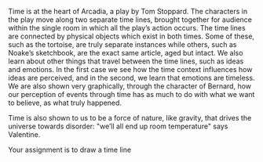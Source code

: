 Time is at the heart of Arcadia, a play by Tom Stoppard.  The characters in the play move along two separate time lines, brought together for audience within the single room in which all the play’s action occurs.  The time lines are connected by physical objects which exist in both times.  Some of these, such as the tortoise, are truly separate instances while others, such as Noake’s sketchbook, are the exact same article, aged but intact. We also learn about other things that travel between the time lines, such as ideas and emotions.  In the first case we see how the time context influences how ideas are perceived, and in the second, we learn that emotions are timeless.  We are also shown very graphically, through the character of Bernard, how our perception of events through time has as much to do with what we want to believe, as what truly happened.

Time is also shown to us to be a force of nature, like gravity, that drives the universe towards disorder: "we’ll all end up room temperature" says Valentine.

Your assignment is to draw a time line 

